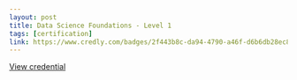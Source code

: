 ```yaml
---
layout: post
title: Data Science Foundations - Level 1
tags: [certification]
link: https://www.credly.com/badges/2f443b8c-da94-4790-a46f-d6b6db28ec80/public_url
---
```


<a href="https://www.credly.com/badges/2f443b8c-da94-4790-a46f-d6b6db28ec80/public_url" target="_blank">View credential</a>